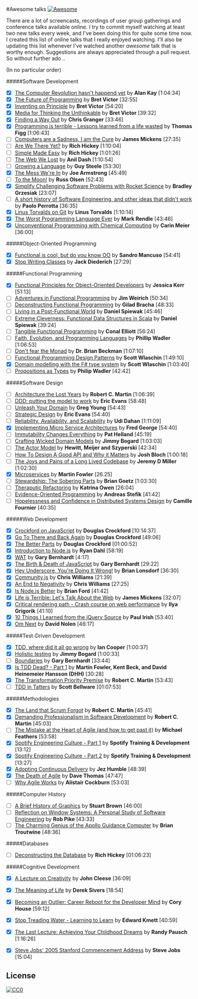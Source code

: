 #Awesome talks
[![Awesome](https://cdn.rawgit.com/sindresorhus/awesome/d7305f38d29fed78fa85652e3a63e154dd8e8829/media/badge.svg)](https://github.com/sindresorhus/awesome)

There are a lot of screencasts, recordings of user group gatherings and conference talks available online. I try to commit myself watching at least two new talks every week, and I've been doing this for quite some time now. I created this list of online talks that I really enjoyed watching. I'll also be updating this list whenever I've watched another *awesome* talk that is worthy enough. Suggestions are always appreciated through a pull request. So without further ado ..

(In no particular order)

#####Software Development
* [x] [The Computer Revolution hasn't happend yet](https://www.youtube.com/watch?v=oKg1hTOQXoY) by **Alan Kay** [1:04:34]
* [x] [The Future of Programming](https://vimeo.com/71278954) by **Bret Victor** [32:55]
* [x] [Inventing on Principle](https://vimeo.com/36579366) by **Bret Victor** [54:20]
* [x] [Media for Thinking the Unthinkable](http://worrydream.com/MediaForThinkingTheUnthinkable/) by **Bret Victor** [39:32]
* [x] [Finding a Way Out](http://www.infoq.com/presentations/reimagining-software) by **Chris Granger** [33:46]
* [x] [Programming is terrible - Lessons learned from a life wasted](https://www.youtube.com/watch?v=csyL9EC0S0c) by **Thomas Figg** [1:06:43]
* [ ] [Computers are a Sadness, I am the Cure](https://vimeo.com/95066828) by **James Mickens** [27:35]
* [ ] [Are We There Yet?](http://www.infoq.com/presentations/Are-We-There-Yet-Rich-Hickey) by **Rich Hickey** [1:10:04]
* [ ] [Simple Made Easy](http://www.infoq.com/presentations/Simple-Made-Easy) by **Rich Hickey** [1:01:26]
* [ ] [The Web We Lost](https://www.youtube.com/watch?v=9KKMnoTTHJk) by **Anil Dash** [1:10:54]
* [ ] [Growing a Language](https://www.youtube.com/watch?v=_ahvzDzKdB0) by **Guy Steele** [53:30]
* [x] [The Mess We're In](https://www.youtube.com/watch?v=lKXe3HUG2l4&list=UU_QIfHvN9auy2CoOdSfMWDw) by **Joe Armstrong** [45:49]
* [ ] [To the Moon!](https://www.youtube.com/watch?v=4Sso4HtvJsw) by **Russ Olsen** [52:43]
* [x] [Simplify Challenging Software Problems with Rocket Science](https://www.youtube.com/watch?v=h1g1YyVO6j8) by **Bradley Grzesiak** [23:07]
* [ ] [A short history of Software Engineering, and other ideas that didn't work](https://www.youtube.com/watch?v=9IPn5Gk_OiM) by **Paolo Perrotta** [36:35]
* [x] [Linus Torvalds on Git](https://www.youtube.com/watch?v=idLyobOhtO4) by **Linus Torvalds** [1:10:14]
* [x] [The Worst Programming Language Ever](http://www.infoq.com/presentations/worst-programming-language) by **Mark Rendle** [43:46]
* [x] [Unconventional Programming with Chemical Computing](https://www.youtube.com/watch?v=cHoYNStQOEc) by **Carin Meier** [36:00]

#####Object-Oriented Programming

* [x] [Functional is cool, but do you know OO](http://www.parleys.com/play/51aa0172e4b01033a7e4b67a/) by **Sandro Mancuso** [54:41]
* [x] [Stop Writing Classes](http://pyvideo.org/video/880/stop-writing-classes) by **Jack Diederich** [27:29]

#####Functional Programming

* [x] [Functional Principles for Object-Oriented Developers](http://www.youtube.com/watch?v=pMGY9ViIGNU) by **Jessica Kerr** [51:13]
* [ ] [Adventures in Functional Programming](https://vimeo.com/45140590) by **Jim Weirich** [50:34]
* [ ] [Deconstructing Functional Programming](http://www.infoq.com/presentations/functional-pros-cons) by **Gilad Bracha** [48:33]
* [ ] [Living in a Post-Functional World](http://www.infoq.com/presentations/post-functional-scala-clojure-haskell) by **Daniel Spiewak** [45:46]
* [ ] [Extreme Cleverness: Functional Data Structures in Scala](https://www.youtube.com/watch?v=pNhBQJN44YQ) by **Daniel Spiewak** [39:24]
* [ ] [Tangible Functional Programming](https://www.youtube.com/watch?v=faJ8N0giqzw) by **Conal Elliott** [56:24]
* [ ] [Faith, Evolution, and Programming Languages](https://www.youtube.com/watch?v=8frGknO8rIg) by **Phillip Wadler** [1:06:53]
* [ ] [Don't fear the Monad](https://www.youtube.com/watch?v=ZhuHCtR3xq8) by **Dr. Brian Beckman** [1:07:10]
* [ ] [Functional Programming Design Patterns](https://skillsmatter.com/skillscasts/6120-functional-programming-design-patterns-with-scott-wlaschin) by **Scott Wlaschin** [1:49:10]
* [x] [Domain modelling with the F# type system](http://vimeo.com/97507575) by **Scott Wlaschin** [1:03:40]
* [ ] [Propositions as Types](https://www.youtube.com/watch?v=IOiZatlZtGU) by **Philip Wadler** [42:42]

#####Software Design

* [ ] [Architecture the Lost Years](http://www.confreaks.com/videos/759-rubymidwest2011-keynote-architecture-the-lost-years) by **Robert C. Martin** [1:06:39]
* [ ] [DDD: putting the model to work](http://www.infoq.com/presentations/model-to-work-evans) by **Eric Evans** [58:48]
* [ ] [Unleash Your Domain](https://vimeo.com/19428577) by **Greg Young** [54:43]
* [ ] [Strategic Design](http://www.infoq.com/presentations/strategic-design-evans) by **Eric Evans** [54:40]
* [ ] [Reliability, Availability, and Scalability](https://vimeo.com/6222577) by **Udi Dahan** [1:11:09]
* [x] [Implementing Micro Service Architectures](https://vimeo.com/79866979) by **Fred George** [54:40]
* [ ] [Immutability Changes Everything](http://vimeo.com/52831373) by **Pat Helland** [45:19]
* [ ] [Crafting Wicked Domain Models](https://vimeo.com/43598193) by **Jimmy Bogard** [1:03:03]
* [ ] [The Actor Model](http://channel9.msdn.com/Shows/Going+Deep/Hewitt-Meijer-and-Szyperski-The-Actor-Model-everything-you-wanted-to-know-but-were-afraid-to-ask) by **Hewitt, Meijer and Szyperski** [42:34]
* [ ] [How To Design A Good API and Why it Matters](http://www.youtube.com/watch?v=aAb7hSCtvGw) by **Josh Bloch** [1:00:18]
* [ ] [The Joys and Pains of a Long Lived Codebase](http://www.infoq.com/presentations/Lessons-Learned-Jeremy-Miller) by **Jeremy D Miller** [1:02:30]
* [x] [Microservices](https://www.youtube.com/watch?v=wgdBVIX9ifA) by **Martin Fowler** [26.25]
* [ ] [Stewardship: The Sobering Parts](https://www.youtube.com/watch?v=2y5Pv4yN0b0) by **Brian Goetz** [1:03:30]
* [ ] [Theraputic Refactoring](https://www.youtube.com/watch?v=J4dlF0kcThQ) by **Katrina Owen** [26:04]
* [ ] [Evidence-Oriented Programming](https://www.youtube.com/watch?v=uEFrE6cgVNY) by **Andreas Stefik** [41:42]
* [ ] [Hopelessness and Confidence in Distributed Systems Design](https://www.youtube.com/watch?v=TlU1opuCXB0) by **Camille Fournier** [40:35]

#####Web Development

* [x] [Crockford on JavaScript](https://www.youtube.com/playlist?list=PL7664379246A246CB) by **Douglas Crockford** [10:14:37]
* [x] [Go To There and Back Again](http://vimeo.com/78893726) by **Douglas Crockford** [49:06]
* [x] [The Better Parts](https://www.youtube.com/watch?v=bo36MrBfTk4) by **Douglas Crockford** [01:00:52]
* [x] [Introduction to Node.js](http://www.yuiblog.com/blog/2010/05/20/video-dahl/) by **Ryan Dahl** [58:19]
* [x] [WAT](https://www.destroyallsoftware.com/talks/wat) by **Gary Bernhardt** [4:17]
* [x] [The Birth & Death of JavaScript](https://www.destroyallsoftware.com/talks/the-birth-and-death-of-javascript) by **Gary Bernhardt** [29:22]
* [x] [Hey Underscore, You're Doing It Wrong!](http://www.youtube.com/watch?v=m3svKOdZijA) by **Brian Lonsdorf** [36:30]
* [x] [Community.js](https://www.youtube.com/watch?v=23Yxji-tEfc) by **Chris Williams** [21:39]
* [x] [An End to Negativity](https://www.youtube.com/watch?v=17rkSdkc5TI) by **Chris Williams** [27:25]
* [x] [Is Node.js Better](https://www.youtube.com/watch?v=C5fa1LZYodQ) by **Brian Ford** [41:42]
* [x] [Life is Terrible: Let's Talk About the Web](http://vimeo.com/111122950) by **James Mickens** [32:07]
* [x] [Critical rendering path - Crash course on web performance](https://www.youtube.com/watch?v=PkOBnYxqj3k) by **Ilya Grigorik** [41:10]
* [x] [10 Things I Learned from the jQuery Source](https://vimeo.com/12529436) by **Paul Irish** [53:40]
* [x] [Om Next](https://www.youtube.com/watch?v=ByNs9TG30E8) by **David Nolen** [46:17]

#####Test-Driven Development

* [x] [TDD, where did it all go wrong](http://vimeo.com/68375232) by **Ian Cooper** [1:00:37]
* [x] [Holistic testing](http://vimeo.com/68390508) by **Jimmy Bogard** [1:00:33]
* [ ] [Boundaries](https://www.destroyallsoftware.com/talks/boundaries) by **Gary Bernhardt** [33:44]
* [x] [Is TDD Dead? - Part 1](https://www.youtube.com/watch?v=z9quxZsLcfo) by **Martin Fowler, Kent Beck, and David Heinemeier Hansson (DHH)** [30:28]
* [x] [The Transformation Priority Premise](https://www.youtube.com/watch?v=B93QezwTQpI) by **Robert C. Martin** [53:43]
* [ ] [TDD in Tatters](https://vimeo.com/97537026) by **Scott Bellware** [01:07:53]

#####Methodologies

* [x] [The Land that Scrum Forgot](https://www.youtube.com/watch?v=hG4LH6P8Syk) by **Robert C. Martin** [45:41]
* [x] [Demanding Professionalism in Software Development](https://www.youtube.com/watch?v=p0O1VVqRSK0) by **Robert C. Martin** [45:03]
* [ ] [The Mistake at the Heart of Agile (and how to get past it)](http://ndc2011.macsimum.no/mp4/Day1%20Wednesday/Track4%201500-1600.mp4) by **Michael Feathers** [53:58]
* [x] [Spotify Engineering Culture - Part 1](https://vimeo.com/85490944) by **Spotify Training & Development** [13:12]
* [x] [Spotify Engineering Culture - Part 2](http://vimeo.com/94950270) by **Spotify Training & Development** [13:27]
* [x] [Adopting Continuous Delivery](https://www.youtube.com/watch?v=ZLBhVEo1OG4) by **Jez Humble** [48:39]
* [x] [The Death of Agile](http://www.thoughtworks.com/talks/the-death-of-agile) by **Dave Thomas** [47:47]
* [ ] [Why Agile Works](https://www.youtube.com/watch?v=BdSiBlLafNY) by **Alistair Cockburn** [53:03]

#####Computer History
* [ ] [A Brief History of Graphics](https://www.youtube.com/playlist?list=PLOQZmjD6P2HlOoEVKOPaCFvLnjP865X1f) by **Stuart Brown** [46:00]
* [ ] [Reflection on Window Systems: A Personal Study of Software Engineering](http://epresence.kmdi.utoronto.ca/1/watch/630.aspx) by **Rob Pike** [43:33]
* [ ] [The Charming Genius of the Apollo Guidance Computer](https://www.youtube.com/watch?v=xY45YE7ggng) by **Brian Troutwine** [48:36]

#####Databases
* [ ] [Deconstructing the Database](https://www.youtube.com/watch?v=Cym4TZwTCNU) by **Rich Hickey** [01:06:23]

#####Cognitive Development
* [x] [A Lecture on Creativity](https://www.youtube.com/watch?v=Qby0ed4aVpo) by **John Cleese** [36:09]
* [x] [The Meaning of Life](https://www.youtube.com/watch?v=zzcCWEb-tyk) by **Derek Sivers** [18:54]
* [x] [Becoming an Outlier: Career Reboot for the Developer Mind](https://vimeo.com/97415346) by **Cory House** [59:12]
* [x] [Stop Treading Water - Learning to Learn](https://yow.eventer.com/yow-2014-1222/stop-treading-water-learning-to-learn-by-edward-kmett-1750) by **Edward Kmett** [40:59]
* [x] [The Last Lecture: Achieving Your Childhood Dreams](https://www.youtube.com/watch?v=ji5_MqicxSo) by **Randy Pausch** [1:16:26]
* [x] [Steve Jobs' 2005 Stanford Commencement Address](https://www.youtube.com/watch?v=UF8uR6Z6KLc) by **Steve Jobs** [15:04]


## License

[![CC0](http://i.creativecommons.org/p/zero/1.0/88x31.png)](http://creativecommons.org/publicdomain/zero/1.0/)
